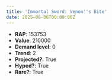```yaml
---
title: 'Immortal Sword: Venom''s Bite'
date: 2025-08-06T00:00:00Z
---
```

- **RAP**: 153753
- **Value**: 210000
- **Demand level**: 0
- **Trend**: 2
- **Projected?**: True
- **Hyped?**: True
- **Rare?**: True

